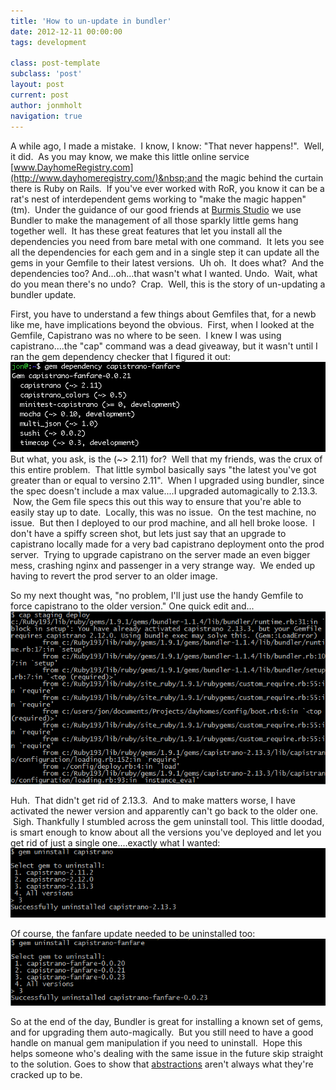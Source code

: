 ```yaml
---
title: 'How to un-update in bundler'
date: 2012-12-11 00:00:00 
tags: development

class: post-template
subclass: 'post'
layout: post
current: post
author: jonmholt
navigation: true
---
```

A while ago, I made a mistake. &nbsp;I know, I know: "That never happens!". &nbsp;Well, it did. &nbsp;As you may know, we make this little online service [www.DayhomeRegistry.com](http://www.dayhomeregistry.com/)&nbsp;and the magic behind the curtain there is Ruby on Rails. &nbsp;If you've ever worked with RoR, you know it can be a rat's nest of interdependent gems working to "make the magic happen" (tm). &nbsp;Under the guidance of our good friends at [Burmis Studio](http://www.burmis.ca/)&nbsp;we use Bundler to make the management of all those sparkly little gems hang together well. &nbsp;It has these great features that let you install all the dependencies you need from bare metal with one command. &nbsp;It lets you see all the dependencies for each gem and in a single step it can update all the gems in your Gemfile to their latest versions. &nbsp;Uh oh. &nbsp;It does what? &nbsp;And the dependencies too? And...oh...that wasn't what I wanted. Undo. &nbsp;Wait, what do you mean there's no undo? &nbsp;Crap. &nbsp;Well, this is the story of un-updating a bundler update.

First, you have to understand a few things about Gemfiles that, for a newb like me, have implications beyond the obvious. &nbsp;First, when I looked at the Gemfile, Capistrano was no where to be seen. &nbsp;I knew I was using capistrano....the "cap" command was a dead giveaway, but it wasn't until I ran the gem dependency checker that I figured it out:
![](/content/images/2014/Aug/Screen-Shot-2012-12-11-at-3-56-04-PM.png)
But what, you ask, is the (~&gt; 2.11) for? &nbsp;Well that my friends, was the crux of this entire problem. &nbsp;That little symbol basically says "the latest you've got greater than or equal to versino 2.11". &nbsp;When I upgraded using bundler, since the spec doesn't include a max value....I upgraded automagically to 2.13.3\. &nbsp;Now, the Gem file specs this out this way to ensure that you're able to easily stay up to date. &nbsp;Locally, this was no issue. &nbsp;On the test machine, no issue. &nbsp;But then I deployed to our prod machine, and all hell broke loose. &nbsp;I don't have a spiffy screen shot, but lets just say that an upgrade to capistrano locally made for a very bad capistrano deployment onto the prod server. &nbsp;Trying to upgrade capistrano on the server made an even bigger mess, crashing nginx and passenger in a very strange way. &nbsp;We ended up having to revert the prod server to an older image.

So my next thought was, "no problem, I'll just use the handy Gemfile to force capistrano to the older version." One quick edit and...
![](/content/images/2014/Aug/capistrano.PNG)

Huh.  That didn't get rid of 2.13.3\.  And to make matters worse, I have activated the newer version and apparently can't go back to the older one.  Sigh. Thankfully I stumbled across the gem uninstall tool. This little doodad, is smart enough to know about all the versions you've deployed and let you get rid of just a single one....exactly what I wanted:
![](/content/images/2014/Aug/uninstall-cap.PNG)

Of course, the fanfare update needed to be uninstalled too:
![](/content/images/2014/Aug/uninstall-fanfare.PNG)

So at the end of the day, Bundler is great for installing a known set of gems, and for upgrading them auto-magically. &nbsp;But you still need to have a good handle on manual gem manipulation if you need to uninstall. &nbsp;Hope this helps someone who's dealing with the same issue in the future skip straight to the solution. Goes to show that [abstractions](http://ghost.twentyfivetwenty.ca/can_specs_make_us_better_) aren't always what they're cracked up to be.
